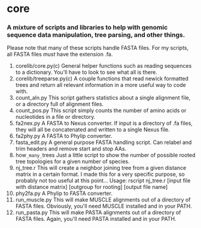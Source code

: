 # core
### A mixture of scripts and libraries to help with genomic sequence data manipulation, tree parsing, and other things.

Please note that many of these scripts handle FASTA files. For my scripts, all FASTA files *must* have the extension .fa.

1. corelib/core.py(c)	General helper functions such as reading sequences to a dictionary. You'll have to look to see what all is there.
2. corelib/treeparse.py(c)	A couple functions that read newick formatted trees and return all relevant information in a more useful way to code with.
3. count_aln.py	This script gathers statistics about a single alignment file, or a directory full of alignment files.
4. count_pos.py	This script simply counts the number of amino acids or nucleotides in a file or directory.
5. fa2nex.py	A FASTA to Nexus converter. If input is a directory of .fa files, they will all be concatenated and written to a single Nexus file.
6. fa2phy.py	A FASTA to Phylip converter.
7. fasta_edit.py	A general purpose FASTA handling script. Can relabel and trim headers and remove start and stop AAs.
8. how`_many_`trees	Just a little script to show the number of possible rooted tree topologies for a given number of species.
9. nj_tree.r	This will create a neighbor joining tree from a given distance matrix in a certain format. I made this for a very specific purpose, so probably not too useful at this point...
		Usage: rscript nj_tree.r [input file with distance matrix] [outgroup for rooting] [output file name]
10. phy2fa.py	A Phylip to FASTA converter.
11. run_muscle.py	This will make MUSCLE alignments out of a directory of FASTA files. Obviously, you'll need MUSCLE installed and in your PATH.
12. run_pasta.py		This will make PASTA alignments out of a directory of FASTA files. Again, you'll need PASTA installed and in your PATH.
